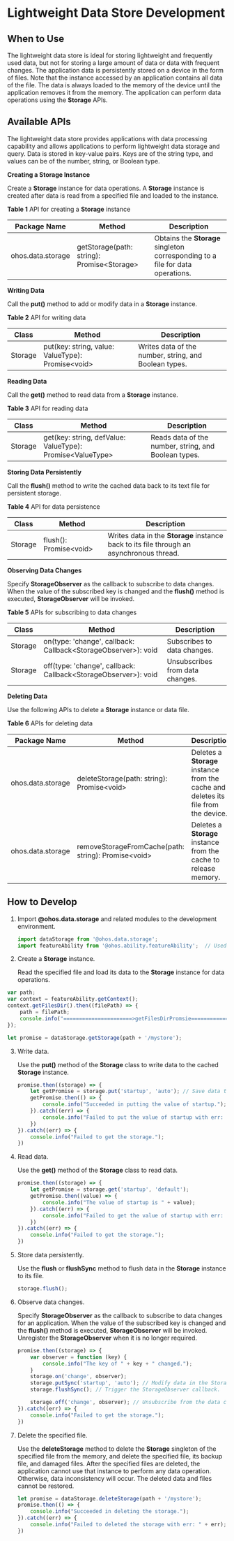 # Lightweight Data Store Development

## When to Use

The lightweight data store is ideal for storing lightweight and frequently used data, but not for storing a large amount of data or data with frequent changes. The application data is persistently stored on a device in the form of files. Note that the instance accessed by an application contains all data of the file. The data is always loaded to the memory of the device until the application removes it from the memory. The application can perform data operations using the  **Storage**  APIs.

## Available APIs

The lightweight data store provides applications with data processing capability and allows applications to perform lightweight data storage and query. Data is stored in key-value pairs. Keys are of the string type, and values can be of the number, string, or Boolean type.

**Creating a Storage Instance**

Create a  **Storage**  instance for data operations. A  **Storage**  instance is created after data is read from a specified file and loaded to the instance.

**Table  1**  API for creating a  **Storage**  instance

| Package Name      | Method                                      | Description                                                  |
| ----------------- | ------------------------------------------- | ------------------------------------------------------------ |
| ohos.data.storage | getStorage(path: string): Promise\<Storage> | Obtains the **Storage** singleton corresponding to a file for data operations. |

**Writing Data**

Call the  **put\(\)**  method to add or modify data in a  **Storage**  instance.

**Table  2**  API for writing data

| Class   | Method                                             | Description                                           |
| ------- | -------------------------------------------------- | ----------------------------------------------------- |
| Storage | put(key: string, value: ValueType): Promise\<void> | Writes data of the number, string, and Boolean types. |

**Reading Data**

Call the  **get\(\)**  method to read data from a  **Storage**  instance.

**Table  3**  API for reading data

| Class   | Method                                                     | Description                                          |
| ------- | ---------------------------------------------------------- | ---------------------------------------------------- |
| Storage | get(key: string, defValue: ValueType): Promise\<ValueType> | Reads data of the number, string, and Boolean types. |

**Storing Data Persistently**

Call the  **flush\(\)**  method to write the cached data back to its text file for persistent storage.

**Table  4**  API for data persistence

| Class   | Method                  | Description                                                  |
| ------- | ----------------------- | ------------------------------------------------------------ |
| Storage | flush(): Promise\<void> | Writes data in the **Storage** instance back to its file through an asynchronous thread. |

**Observing Data Changes**

Specify  **StorageObserver**  as the callback to subscribe to data changes. When the value of the subscribed key is changed and the  **flush\(\)**  method is executed,  **StorageObserver**  will be invoked.

**Table  5**  APIs for subscribing to data changes

| Class   | Method                                                       | Description                     |
| ------- | ------------------------------------------------------------ | ------------------------------- |
| Storage | on(type: 'change', callback: Callback\<StorageObserver>): void | Subscribes to data changes.     |
| Storage | off(type: 'change', callback: Callback\<StorageObserver>): void | Unsubscribes from data changes. |

**Deleting Data**

Use the following APIs to delete a  **Storage**  instance or data file.

**Table  6**  APIs for deleting data

| Package Name      | Method                                               | Description                                                  |
| ----------------- | ---------------------------------------------------- | ------------------------------------------------------------ |
| ohos.data.storage | deleteStorage(path: string): Promise\<void>          | Deletes a **Storage** instance from the cache and deletes its file from the device. |
| ohos.data.storage | removeStorageFromCache(path: string): Promise\<void> | Deletes a **Storage** instance from the cache to release memory. |


## How to Develop

1.  Import  **@ohos.data.storage**  and related modules to the development environment.

    ```js
    import dataStorage from '@ohos.data.storage';
    import featureAbility from '@ohos.ability.featureAbility';  // Used to obtain the file storage path.
    ```

2.  Create a  **Storage**  instance.

    Read the specified file and load its data to the  **Storage**  instance for data operations.

   ```js
   var path;
   var context = featureAbility.getContext();
   context.getFilesDir().then((filePath) => {
       path = filePath;
       console.info("======================>getFilesDirPromsie====================>");
   });

   let promise = dataStorage.getStorage(path + '/mystore');
   ```


3.  Write data.

    Use the  **put\(\)**  method of the  **Storage**  class to write data to the cached  **Storage**  instance.

    ```js
    promise.then((storage) => {
        let getPromise = storage.put('startup', 'auto'); // Save data to the Storage instance.
        getPromise.then(() => {
            console.info("Succeeded in putting the value of startup.");
        }).catch((err) => {
            console.info("Failed to put the value of startup with err: " + err);
        })
    }).catch((err) => {
        console.info("Failed to get the storage.");
    })
    ```


4.  Read data.

    Use the  **get\(\)**  method of the  **Storage**  class to read data.

    ```js
    promise.then((storage) => {
        let getPromise = storage.get('startup', 'default');
        getPromise.then((value) => {
            console.info("The value of startup is " + value);
        }).catch((err) => {
            console.info("Failed to get the value of startup with err: " + err);
        })
    }).catch((err) => {
        console.info("Failed to get the storage.");
    })
    ```


5.  Store data persistently.

    Use the  **flush**  or  **flushSync**  method to flush data in the  **Storage**  instance to its file.

    ```js
    storage.flush();
    ```

6.  Observe data changes.

    Specify  **StorageObserver**  as the callback to subscribe to data changes for an application. When the value of the subscribed key is changed and the  **flush\(\)**  method is executed,  **StorageObserver**  will be invoked. Unregister the  **StorageObserver**  when it is no longer required.

    ```js
    promise.then((storage) => {
        var observer = function (key) {
            console.info("The key of " + key + " changed.");
        }
        storage.on('change', observer);
        storage.putSync('startup', 'auto'); // Modify data in the Storage instance.
        storage.flushSync(); // Trigger the StorageObserver callback.
    
        storage.off('change', observer); // Unsubscribe from the data changes.
    }).catch((err) => {
        console.info("Failed to get the storage.");
    })
    ```


7.  Delete the specified file.

    Use the  **deleteStorage**  method to delete the  **Storage**  singleton of the specified file from the memory, and delete the specified file, its backup file, and damaged files. After the specified files are deleted, the application cannot use that instance to perform any data operation. Otherwise, data inconsistency will occur. The deleted data and files cannot be restored.

    ```js
    let promise = dataStorage.deleteStorage(path + '/mystore');
    promise.then(() => {
        console.info("Succeeded in deleting the storage.");
    }).catch((err) => {
        console.info("Failed to deleted the storage with err: " + err);
    })
    ```

